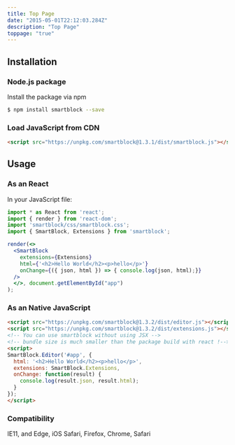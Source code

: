 ```yaml
---
title: Top Page
date: "2015-05-01T22:12:03.284Z"
description: "Top Page"
toppage: "true"
---
```



## Installation

### Node.js package

Install the package via npm

```sh
$ npm install smartblock --save
```

### Load JavaScript from CDN

```html
<script src="https://unpkg.com/smartblock@1.3.1/dist/smartblock.js"></script>
```

## Usage

### As an React

In your JavaScript file:

```jsx
import * as React from 'react'; 
import { render } from 'react-dom'; 
import 'smartblock/css/smartblock.css';
import { SmartBlock, Extensions } from 'smartblock'; 

render(<>
  <SmartBlock
    extensions={Extensions}
    html={'<h2>Hello World</h2><p>hello</p>'} 
    onChange={({ json, html }) => { console.log(json, html);}} 
  /> 
  </>, document.getElementById("app")
);
```

### As an Native JavaScript

```html
<script src="https://unpkg.com/smartblock@1.3.2/dist/editor.js"></script>
<script src="https://unpkg.com/smartblock@1.3.2/dist/extensions.js"></script>
<!-- You can use smartblock without using JSX -->
<!-- bundle size is much smaller than the package build with react !-->
<script>
SmartBlock.Editor('#app', {
  html: '<h2>Hello World</h2><p>hello</p>',
  extensions: SmartBlock.Extensions,
  onChange: function(result) {
    console.log(result.json, result.html);
  }
});
</script>
```

### Compatibility

IE11, and Edge, iOS Safari, Firefox, Chrome, Safari